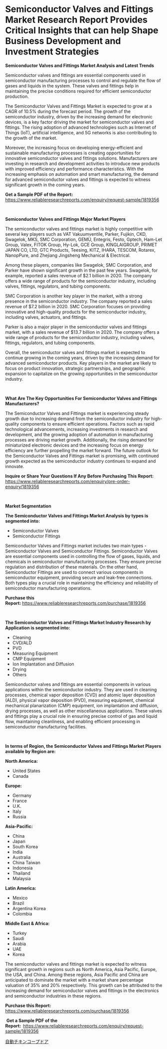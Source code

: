 <p><h1>Semiconductor Valves and Fittings Market Research Report Provides Critical Insights that can help Shape Business Development and Investment Strategies</h1></p><p><strong>Semiconductor Valves and Fittings Market Analysis and Latest Trends</strong></p>
<p><p>Semiconductor valves and fittings are essential components used in semiconductor manufacturing processes to control and regulate the flow of gases and liquids in the system. These valves and fittings help in maintaining the precise conditions required for efficient semiconductor production.</p><p>The Semiconductor Valves and Fittings Market is expected to grow at a CAGR of 10.5% during the forecast period. The growth of the semiconductor industry, driven by the increasing demand for electronic devices, is a key factor driving the market for semiconductor valves and fittings. The rising adoption of advanced technologies such as Internet of Things (IoT), artificial intelligence, and 5G networks is also contributing to the growth of the market.</p><p>Moreover, the increasing focus on developing energy-efficient and sustainable manufacturing processes is creating opportunities for innovative semiconductor valves and fittings solutions. Manufacturers are investing in research and development activities to introduce new products with improved efficiency and performance characteristics. With the increasing emphasis on automation and smart manufacturing, the demand for advanced semiconductor valves and fittings is expected to witness significant growth in the coming years.</p></p>
<p><strong>Get a Sample PDF of the Report:&nbsp;</strong> <a href="https://www.reliableresearchreports.com/enquiry/request-sample/1819356">https://www.reliableresearchreports.com/enquiry/request-sample/1819356</a></p>
<p>&nbsp;</p>
<p><strong>Semiconductor Valves and Fittings Major Market Players</strong></p>
<p><p>The semiconductor valves and fittings market is highly competitive with several key players such as VAT Vakuumventile, Parker, Fujikin, CKD, Swagelok, MKS, SMC Corporation, GEMÜ, Entegris, Festo, Gptech, Ham-Let Group, Valex, FITOK Group, Hy-Lok, GCE Group, KINGLAIGROUP, PRIMET JAPAN CO, LTD, GTC Products, Teesing, KITZ, IHARA, TESCOM, Rotarex, NanopPure, and Zhejiang Jingsheng Mechanical & Electrical. </p><p>Among these players, companies like Swagelok, SMC Corporation, and Parker have shown significant growth in the past few years. Swagelok, for example, reported a sales revenue of $2.1 billion in 2020. The company offers a wide range of products for the semiconductor industry, including valves, fittings, regulators, and tubing components.</p><p>SMC Corporation is another key player in the market, with a strong presence in the semiconductor industry. The company reported a sales revenue of $7.2 billion in 2020. SMC Corporation focuses on providing innovative and high-quality products for the semiconductor industry, including valves, actuators, and fittings.</p><p>Parker is also a major player in the semiconductor valves and fittings market, with a sales revenue of $13.7 billion in 2020. The company offers a wide range of products for the semiconductor industry, including valves, fittings, regulators, and tubing components.</p><p>Overall, the semiconductor valves and fittings market is expected to continue growing in the coming years, driven by the increasing demand for advanced semiconductor products. Key players in the market are likely to focus on product innovation, strategic partnerships, and geographic expansion to capitalize on the growing opportunities in the semiconductor industry.</p></p>
<p>&nbsp;</p>
<p><strong>What Are The Key Opportunities For Semiconductor Valves and Fittings Manufacturers?</strong></p>
<p><p>The Semiconductor Valves and Fittings market is experiencing steady growth due to increasing demand from the semiconductor industry for high-quality components to ensure efficient operations. Factors such as rapid technological advancements, increasing investments in research and development, and the growing adoption of automation in manufacturing processes are driving market growth. Additionally, the rising demand for miniaturized electronic devices and the increasing focus on energy efficiency are further propelling the market forward. The future outlook for the Semiconductor Valves and Fittings market is promising, with continued growth expected as the semiconductor industry continues to expand and innovate.</p></p>
<p><strong>Inquire or Share Your Questions If Any Before Purchasing This Report:</strong> <a href="https://www.reliableresearchreports.com/enquiry/pre-order-enquiry/1819356">https://www.reliableresearchreports.com/enquiry/pre-order-enquiry/1819356</a></p>
<p>&nbsp;</p>
<p><strong>Market Segmentation</strong></p>
<p><strong>The Semiconductor Valves and Fittings Market Analysis by types is segmented into:</strong></p>
<p><ul><li>Semiconductor Valves</li><li>Semiconductor Fittings</li></ul></p>
<p><p>Semiconductor Valves and Fittings market includes two main types - Semiconductor Valves and Semiconductor Fittings. Semiconductor Valves are essential components used in controlling the flow of gases, liquids, and chemicals in semiconductor manufacturing processes. They ensure precise regulation and distribution of these materials. On the other hand, Semiconductor Fittings are used to connect various components in semiconductor equipment, providing secure and leak-free connections. Both types play a crucial role in maintaining the efficiency and reliability of semiconductor manufacturing operations.</p></p>
<p><strong>Purchase this Report:&nbsp;</strong><a href="https://www.reliableresearchreports.com/purchase/1819356">https://www.reliableresearchreports.com/purchase/1819356</a></p>
<p>&nbsp;</p>
<p><strong>The Semiconductor Valves and Fittings Market Industry Research by Application is segmented into:</strong></p>
<p><ul><li>Cleaning</li><li>CVD/ALD</li><li>PVD</li><li>Measuring Equipment</li><li>CMP Equipment</li><li>Ion Implantation and Diffusion</li><li>Drying</li><li>Others</li></ul></p>
<p><p>Semiconductor valves and fittings are essential components in various applications within the semiconductor industry. They are used in cleaning processes, chemical vapor deposition (CVD) and atomic layer deposition (ALD), physical vapor deposition (PVD), measuring equipment, chemical mechanical planarization (CMP) equipment, ion implantation and diffusion, drying processes, as well as other miscellaneous applications. These valves and fittings play a crucial role in ensuring precise control of gas and liquid flow, maintaining cleanliness, and enabling efficient processing in semiconductor manufacturing facilities.</p></p>
<p>&nbsp;</p>
<p><strong>In terms of Region, the Semiconductor Valves and Fittings Market Players available by Region are:</strong></p>
<p>
    <p> <strong> North America: </strong>
        <ul>
            <li>United States</li>
            <li>Canada</li>
        </ul>
        </p> 
    <p> <strong> Europe: </strong>
        <ul>
            <li>Germany</li>
            <li>France</li>
            <li>U.K.</li>
            <li>Italy</li>
            <li>Russia</li>
        </ul>
        </p> 
    <p> <strong> Asia-Pacific: </strong>
        <ul>
            <li>China</li>
            <li>Japan</li>
            <li>South Korea</li>
            <li>India</li>
            <li>Australia</li>
            <li>China Taiwan</li>
            <li>Indonesia</li>
            <li>Thailand</li>
            <li>Malaysia</li>
        </ul>
        </p> 
    <p> <strong> Latin America: </strong>
        <ul>
            <li>Mexico</li>
            <li>Brazil</li>
            <li>Argentina Korea</li>
            <li>Colombia</li>
        </ul>
        </p> 
    <p> <strong> Middle East & Africa: </strong>
        <ul>
            <li>Turkey</li>
            <li>Saudi</li>
            <li>Arabia</li>
            <li>UAE</li>
            <li>Korea</li>
        </ul>
    </p>
    </p>
<p><p>The semiconductor valves and fittings market is expected to witness significant growth in regions such as North America, Asia Pacific, Europe, the USA, and China. Among these regions, Asia Pacific and China are anticipated to dominate the market with a market share percentage valuation of 35% and 20% respectively. This growth can be attributed to the increasing demand for semiconductor valves and fittings in the electronics and semiconductor industries in these regions.</p></p>
<p><strong>Purchase this Report: </strong><a href="https://www.reliableresearchreports.com/purchase/1819356">https://www.reliableresearchreports.com/purchase/1819356</a></p>
<p>&nbsp;<strong>Get a Sample PDF of the Report:&nbsp;&nbsp;</strong><a href="https://www.reliableresearchreports.com/enquiry/request-sample/1819356">https://www.reliableresearchreports.com/enquiry/request-sample/1819356</a></p>
<p><strong></strong></p>
<p><p><a href="https://github.com/nemesis2824/Market-Research-Report-List-1/blob/main/182208313330.md">自動チキンコープドア</a></p></p>